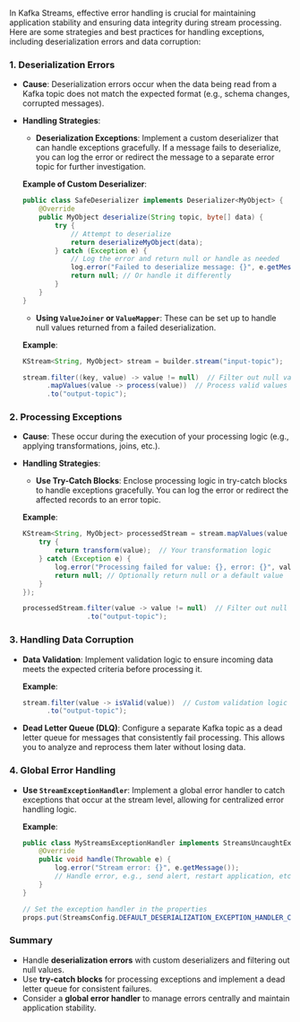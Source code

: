 In Kafka Streams, effective error handling is crucial for maintaining application stability and ensuring data integrity during stream processing. Here are some strategies and best practices for handling exceptions, including deserialization errors and data corruption:

### 1. **Deserialization Errors**

- **Cause**: Deserialization errors occur when the data being read from a Kafka topic does not match the expected format (e.g., schema changes, corrupted messages).
- **Handling Strategies**:
  - **Deserialization Exceptions**: Implement a custom deserializer that can handle exceptions gracefully. If a message fails to deserialize, you can log the error or redirect the message to a separate error topic for further investigation.

  **Example of Custom Deserializer**:
  ```java
  public class SafeDeserializer implements Deserializer<MyObject> {
      @Override
      public MyObject deserialize(String topic, byte[] data) {
          try {
              // Attempt to deserialize
              return deserializeMyObject(data);
          } catch (Exception e) {
              // Log the error and return null or handle as needed
              log.error("Failed to deserialize message: {}", e.getMessage());
              return null; // Or handle it differently
          }
      }
  }
  ```

  - **Using `ValueJoiner` or `ValueMapper`**: These can be set up to handle null values returned from a failed deserialization.
  
  **Example**:
  ```java
  KStream<String, MyObject> stream = builder.stream("input-topic");
  
  stream.filter((key, value) -> value != null)  // Filter out null values resulting from deserialization errors
        .mapValues(value -> process(value))  // Process valid values
        .to("output-topic");
  ```

### 2. **Processing Exceptions**

- **Cause**: These occur during the execution of your processing logic (e.g., applying transformations, joins, etc.).
- **Handling Strategies**:
  - **Use Try-Catch Blocks**: Enclose processing logic in try-catch blocks to handle exceptions gracefully. You can log the error or redirect the affected records to an error topic.

  **Example**:
  ```java
  KStream<String, MyObject> processedStream = stream.mapValues(value -> {
      try {
          return transform(value);  // Your transformation logic
      } catch (Exception e) {
          log.error("Processing failed for value: {}, error: {}", value, e.getMessage());
          return null; // Optionally return null or a default value
      }
  });

  processedStream.filter(value -> value != null)  // Filter out null values from failed processing
                  .to("output-topic");
  ```

### 3. **Handling Data Corruption**

- **Data Validation**: Implement validation logic to ensure incoming data meets the expected criteria before processing it.
  
  **Example**:
  ```java
  stream.filter(value -> isValid(value))  // Custom validation logic
        .to("output-topic");
  ```

- **Dead Letter Queue (DLQ)**: Configure a separate Kafka topic as a dead letter queue for messages that consistently fail processing. This allows you to analyze and reprocess them later without losing data.

### 4. **Global Error Handling**

- **Use `StreamExceptionHandler`**: Implement a global error handler to catch exceptions that occur at the stream level, allowing for centralized error handling logic.

  **Example**:
  ```java
  public class MyStreamsExceptionHandler implements StreamsUncaughtExceptionHandler {
      @Override
      public void handle(Throwable e) {
          log.error("Stream error: {}", e.getMessage());
          // Handle error, e.g., send alert, restart application, etc.
      }
  }
  
  // Set the exception handler in the properties
  props.put(StreamsConfig.DEFAULT_DESERIALIZATION_EXCEPTION_HANDLER_CLASS_CONFIG, MyStreamsExceptionHandler.class);
  ```

### Summary
- Handle **deserialization errors** with custom deserializers and filtering out null values.
- Use **try-catch blocks** for processing exceptions and implement a dead letter queue for consistent failures.
- Consider a **global error handler** to manage errors centrally and maintain application stability.